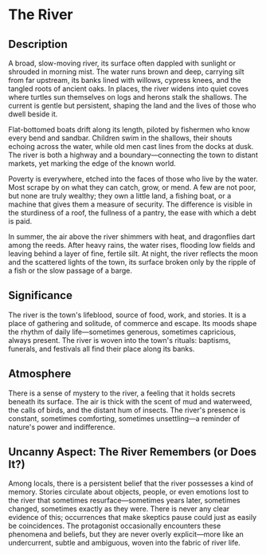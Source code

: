 # The River

## Description

A broad, slow-moving river, its surface often dappled with sunlight or shrouded in morning mist. The water runs brown and deep, carrying silt from far upstream, its banks lined with willows, cypress knees, and the tangled roots of ancient oaks. In places, the river widens into quiet coves where turtles sun themselves on logs and herons stalk the shallows. The current is gentle but persistent, shaping the land and the lives of those who dwell beside it.

Flat-bottomed boats drift along its length, piloted by fishermen who know every bend and sandbar. Children swim in the shallows, their shouts echoing across the water, while old men cast lines from the docks at dusk. The river is both a highway and a boundary—connecting the town to distant markets, yet marking the edge of the known world.

Poverty is everywhere, etched into the faces of those who live by the water. Most scrape by on what they can catch, grow, or mend. A few are not poor, but none are truly wealthy; they own a little land, a fishing boat, or a machine that gives them a measure of security. The difference is visible in the sturdiness of a roof, the fullness of a pantry, the ease with which a debt is paid.

In summer, the air above the river shimmers with heat, and dragonflies dart among the reeds. After heavy rains, the water rises, flooding low fields and leaving behind a layer of fine, fertile silt. At night, the river reflects the moon and the scattered lights of the town, its surface broken only by the ripple of a fish or the slow passage of a barge.

## Significance

The river is the town's lifeblood, source of food, work, and stories. It is a place of gathering and solitude, of commerce and escape. Its moods shape the rhythm of daily life—sometimes generous, sometimes capricious, always present. The river is woven into the town's rituals: baptisms, funerals, and festivals all find their place along its banks.

## Atmosphere

There is a sense of mystery to the river, a feeling that it holds secrets beneath its surface. The air is thick with the scent of mud and waterweed, the calls of birds, and the distant hum of insects. The river's presence is constant, sometimes comforting, sometimes unsettling—a reminder of nature's power and indifference.

## Uncanny Aspect: The River Remembers (or Does It?)

Among locals, there is a persistent belief that the river possesses a kind of memory. Stories circulate about objects, people, or even emotions lost to the river that sometimes resurface—sometimes years later, sometimes changed, sometimes exactly as they were. There is never any clear evidence of this; occurrences that make skeptics pause could just as easily be coincidences. The protagonist occasionally encounters these phenomena and beliefs, but they are never overly explicit—more like an undercurrent, subtle and ambiguous, woven into the fabric of river life. 